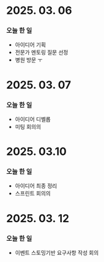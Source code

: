 # 2025. 03. 06

### 오늘 한 일
- 아이디어 기획
- 전문가 멘토링 질문 선정
- 병원 방문 ㅜ


# 2025. 03. 07

### 오늘 한 일
- 아이디어 디벨롭
- 미팅 회의의

# 2025. 03.10

### 오늘 한 일
- 아이디어 최종 정리
- 스프린트 회의의

# 2025. 03. 12
### 오늘 한 일
- 이벤트 스토밍기반 요구사항 작성 회의